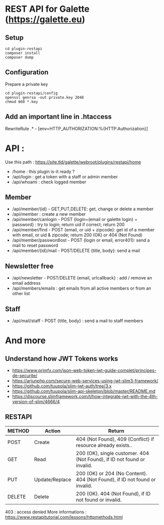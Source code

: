 # REST API for Galette (https://galette.eu)

## Setup

```
cd plugin-restapi 
composer install
composer dump
```

## Configuration

Prepare a private key

```
cd plugin-restapi/config
openssl genrsa -out private.key 2048
chmod 660 *.key
```

## Add an important line in .htaccess
RewriteRule .* - [env=HTTP_AUTHORIZATION:%{HTTP:Authorization}]

# API : 
Use this path : https://site.tld/galette/webroot/plugins/restapi/home


- /home : this plugin is-it ready ?
-  /api/login : get a token with a staff or admin member
-  /api/whoami : check logged member
## Member
-  /api/member/{id} - GET,PUT,DELETE: get, change or delete a member
-  /api/member : create a new member
-  /api/member/canlogin - POST {login=(email or galette login) + password} : try to login; return uid if correct; return 200
-  /api/member/find - POST {email, or uid + zipcode}: get id of a member with email, or uid & zipcode; return 200 (OK) or 404 (Not Found)
-  /api/member/passwordlost - POST {login or email, error401}: send a mail to reset password
-  /api/member/{id}/mail - POST/DELETE {title, body}: send a mail 

## Newsletter free 
-  /api/newsletter - POST/DELETE {email, urlcallback} : add / remove an email address  
-  /api/members/emails : get emails from all active members or from an other list 

## Staff
-   /api/mail/staff - POST {title, body} : send a mail to staff members

# And more
## Understand how JWT Tokens works
- https://www.primfx.com/json-web-token-jwt-guide-complet/principes-de-securite/
- https://arjunphp.com/secure-web-services-using-jwt-slim3-framework/
- https://github.com/tuupola/slim-jwt-auth/tree/3.x
- https://github.com/tuupola/slim-api-skeleton/blob/master/README.md
- https://discourse.slimframework.com/t/how-integrate-jwt-with-the-4th-version-of-slim/4666/4

## RESTAPI

| METHOD | Action    | Return
| ---- | ---- | --- |
|POST 	|Create 	    |404 (Not Found), 409 (Conflict) if resource already exists..
|GET 	|Read           |200 (OK), single customer. 404 (Not Found), if ID not found or invalid.
|PUT 	|Update/Replace |200 (OK) or 204 (No Content). 404 (Not Found), if ID not found or invalid.
|DELETE |Delete 	    |200 (OK). 404 (Not Found), if ID not found or invalid.
403 : access denied
More informations : https://www.restapitutorial.com/lessons/httpmethods.html